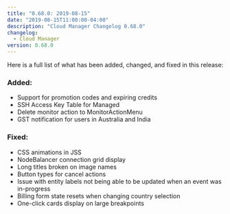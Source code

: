 ```yaml
---
title: "0.68.0: 2019-08-15"
date: "2019-08-15T11:00:00-04:00"
description: "Cloud Manager Changelog 0.68.0"
changelog:
  - Cloud Manager
version: 0.68.0
---
```


Here is a full list of what has been added, changed, and fixed in this release:

### Added:
- Support for promotion codes and expiring credits
- SSH Access Key Table for Managed
- Delete monitor action to MonitorActionMenu
- GST notification for users in Australia and India

### Fixed:
- CSS animations in JSS
- NodeBalancer connection grid display
- Long titles broken on image names
- Button types for cancel actions
- Issue with entity labels not being able to be updated when an event was in-progress
- Billing form state resets when changing country selection
- One-click cards display on large breakpoints

